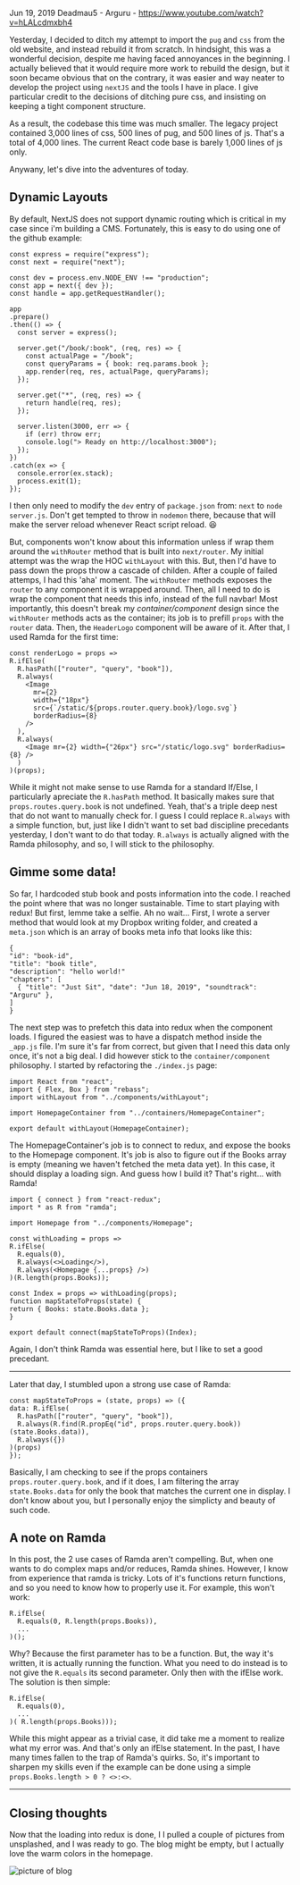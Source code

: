 Jun 19, 2019
Deadmau5 - Arguru - https://www.youtube.com/watch?v=hLALcdmxbh4

  Yesterday, I decided to ditch my attempt to import the `pug` and `css` from the old website, and instead rebuild it from scratch. In hindsight, this was a wonderful decision, despite me having faced annoyances in the beginning. 
  I actually believed that it would require more work to rebuild the design, but it soon became obvious that on the contrary, it was easier and way neater to develop the project using `nextJS` and the tools I have in place. I give particular credit to the decisions of ditching pure css, and insisting on keeping a tight component structure. 
  
  As a result, the codebase this time was much smaller. The legacy project contained 3,000 lines of css, 500 lines of pug, and 500 lines of js. That's a total of 4,000 lines. The current React code base is barely 1,000 lines of js only.


  Anywany, let's dive into the adventures of today.

  ## Dynamic Layouts

  By default, NextJS does not support dynamic routing which is critical in my case since i'm building a CMS. Fortunately, this is easy to do using one of the github example:
  ```
const express = require("express");
const next = require("next");

const dev = process.env.NODE_ENV !== "production";
const app = next({ dev });
const handle = app.getRequestHandler();

app
  .prepare()
  .then(() => {
    const server = express();

    server.get("/book/:book", (req, res) => {
      const actualPage = "/book";
      const queryParams = { book: req.params.book };
      app.render(req, res, actualPage, queryParams);
    });

    server.get("*", (req, res) => {
      return handle(req, res);
    });

    server.listen(3000, err => {
      if (err) throw err;
      console.log("> Ready on http://localhost:3000");
    });
  })
  .catch(ex => {
    console.error(ex.stack);
    process.exit(1);
  });
  ```

  I then only need to modify the `dev` entry of `package.json` from: `next` to `node server.js`. Don't get tempted to throw in `nodemon` there, because that will make the server reload whenever React script reload. 😆

  But, components won't know about this information unless if wrap them around the `withRouter` method that is built into `next/router`.
  My initial attempt was the wrap the HOC `withLayout` with this. But, then I'd have to pass down the props throw a cascade of childen. After a couple of failed attemps, I had this 'aha' moment. The `withRouter` methods exposes the `router` to any component it is wrapped around. Then, all I need to do is wrap the component that needs this info, instead of the full navbar! Most importantly, this doesn't break my *container/component* design since the `withRouter` methods acts as the container; its job is to prefill `props` with the `router` data. Then, the `HeaderLogo` component will be aware of it.
  After that, I used Ramda for the first time:

  ```
const renderLogo = props =>
  R.ifElse(
    R.hasPath(["router", "query", "book"]),
    R.always(
      <Image
        mr={2}
        width={"18px"}
        src={`/static/${props.router.query.book}/logo.svg`}
        borderRadius={8}
      />
    ),
    R.always(
      <Image mr={2} width={"26px"} src="/static/logo.svg" borderRadius={8} />
    )
  )(props);
  ```

  While it might not make sense to use Ramda for a standard If/Else, I particularly apreciate the `R.hasPath` method. It basically makes sure that `props.routes.query.book` is not undefined. Yeah, that's a triple deep nest that do not want to manually check for.
  I guess I could replace `R.always` with a simple function, but, just like I didn't want to set bad discipline precedants yesterday, I don't want to do that today. `R.always` is actually aligned with the Ramda philosophy, and so, I will stick to the philosophy.


  ## Gimme some data!

  So far, I hardcoded stub book and posts information into the code. I reached the point where that was no longer sustainable. Time to start playing with redux!
  But first, lemme take a selfie. Ah no wait...
  First, I wrote a server method that would look at my Dropbox writing folder, and created a `meta.json` which is an array of books meta info that looks like this:
  ```
{
  "id": "book-id",
  "title": "book title",
  "description": "hello world!"
  "chapters": [
    { "title": "Just Sit", "date": "Jun 18, 2019", "soundtrack": "Arguru" },
  ]
}
  ```

  The next step was to prefetch this data into redux when the component loads. I figured the easiest was to have a dispatch method inside the `_app.js` file. I'm sure it's far from correct, but given that I need this data only once, it's not a big deal.
  I did however stick to the `container/component` philosophy. I started by refactoring the `./index.js` page:
  ```
import React from "react";
import { Flex, Box } from "rebass";
import withLayout from "../components/withLayout";

import HomepageContainer from "../containers/HomepageContainer";

export default withLayout(HomepageContainer);
  ```

  The HomepageContainer's job is to connect to redux, and expose the books to the Homepage component. It's job is also to figure out if the Books array is empty (meaning we haven't fetched the meta data yet). In this case, it should display a loading sign. And guess how I build it? That's right... with Ramda!

  ```
import { connect } from "react-redux";
import * as R from "ramda";

import Homepage from "../components/Homepage";

const withLoading = props =>
  R.ifElse(
    R.equals(0),
    R.always(<>Loading</>),
    R.always(<Homepage {...props} />)
  )(R.length(props.Books));

const Index = props => withLoading(props);
function mapStateToProps(state) {
  return { Books: state.Books.data };
}

export default connect(mapStateToProps)(Index);
  ```

  Again, I don't think Ramda was essential here, but I like to set a good precedant. 

----

  Later that day, I stumbled upon a strong use case of Ramda:
  ```
const mapStateToProps = (state, props) => ({
  data: R.ifElse(
    R.hasPath(["router", "query", "book"]),
    R.always(R.find(R.propEq("id", props.router.query.book))(state.Books.data)),
    R.always({})
  )(props)
});
  ```
  Basically, I am checking to see if the props containers `props.router.query.book`, and if it does, I am filtering the array `state.Books.data` for only the book that matches the current one in display. 
  I don't know about you, but I personally enjoy the simplicty and beauty of such code.


  ## A note on Ramda

  In this post, the 2 use cases of Ramda aren't compelling. But, when one wants to do complex maps and/or reduces, Ramda shines. However, I know from experience that ramda is tricky. Lots of it's functions return functions, and so you need to know how to properly use it. For example, this won't work:
  ```
  R.ifElse(
    R.equals(0, R.length(props.Books)),
    ...
  )();
  ```

  Why? Because the first parameter has to be a function. But, the way it's written, it is actually running the function. What you need to do instead is to not give the `R.equals` its second parameter. Only then with the ifElse work. The solution is then simple:
  ```
  R.ifElse(
    R.equals(0),
    ...
  )( R.length(props.Books)));
  ```

  While this might appear as a trivial case, it did take me a moment to realize what my error was. And that's only an ifElse statement. 
  In the past, I have many times fallen to the trap of Ramda's quirks. So, it's important to sharpen my skills even if the example can be done using a simple `props.Books.length > 0 ? <>:<>`.


  ----

  ## Closing thoughts
  Now that the loading into redux is done, I 
  I pulled a couple of pictures from unsplashed, and I was ready to go. The blog might be empty, but I actually love the warm colors in the homepage.

 ![picture of blog]( https://i.imgur.com/ylCNOl5.jpg)
